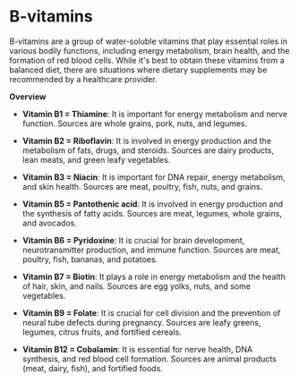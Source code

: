 # B-vitamins

B-vitamins are a group of water-soluble vitamins that play essential roles in various bodily functions, including energy metabolism, brain health, and the formation of red blood cells. While it's best to obtain these vitamins from a balanced diet, there are situations where dietary supplements may be recommended by a healthcare provider.

**Overview**

* **Vitamin B1 = Thiamine**: It is important for energy metabolism and nerve function. Sources are whole grains, pork, nuts, and legumes.

* **Vitamin B2 = Riboflavin**: It is involved in energy production and the metabolism of fats, drugs, and steroids. Sources are dairy products, lean meats, and green leafy vegetables.

* **Vitamin B3 = Niacin**: It is important for DNA repair, energy metabolism, and skin health. Sources are meat, poultry, fish, nuts, and grains.

* **Vitamin B5 = Pantothenic acid**: It is involved in energy production and the synthesis of fatty acids. Sources are meat, legumes, whole grains, and avocados.

* **Vitamin B6 = Pyridoxine**: It is crucial for brain development, neurotransmitter production, and immune function. Sources are meat, poultry, fish, bananas, and potatoes.

* **Vitamin B7 = Biotin**: It plays a role in energy metabolism and the health of hair, skin, and nails. Sources are egg yolks, nuts, and some vegetables.

* **Vitamin B9 = Folate**: It is crucial for cell division and the prevention of neural tube defects during pregnancy. Sources are leafy greens, legumes, citrus fruits, and fortified cereals.

* **Vitamin B12 = Cobalamin**: It is essential for nerve health, DNA synthesis, and red blood cell formation. Sources are animal products (meat, dairy, fish), and fortified foods.
